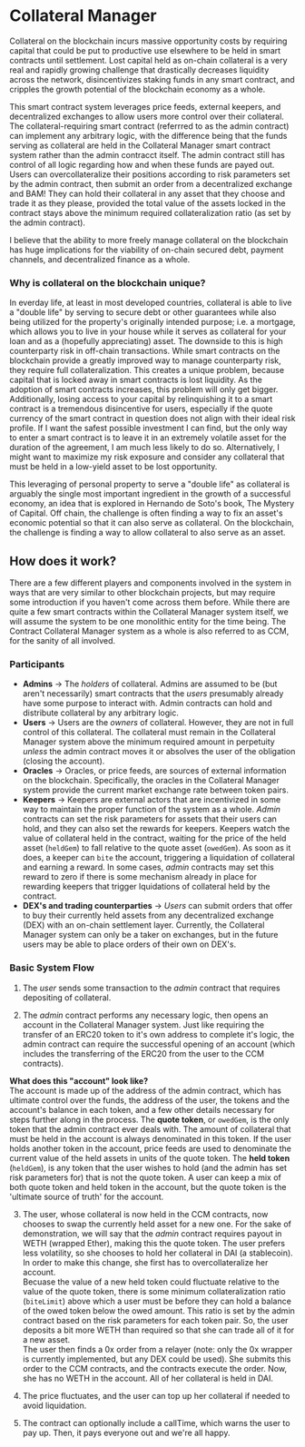 # Collateral Manager  
Collateral on the blockchain incurs massive opportunity costs by requiring capital that could be put to productive use elsewhere to be held in smart contracts until settlement. Lost capital held as on-chain collateral is a very real and rapidly growing challenge that drastically decreases liquidity across the network, disincentivizes staking funds in any smart contract, and cripples the growth potential of the blockchain economy as a whole.  
  
This smart contract system leverages price feeds, external keepers, and decentralized exchanges to allow users more control over their collateral. The collateral-requiring smart contract (referrred to as the admin contract) can implement any arbitrary logic, with the difference being that the funds serving as collateral are held in the Collateral Manager smart contract system rather than the admin contracct itself. The admin contract still has control of all logic regarding how and when these funds are payed out. Users can overcollateralize their positions according to risk parameters set by the admin contract, then submit an order from a decentralized exchange and BAM! They can hold their collateral in any asset that they choose and trade it as they please, provided the total value of the assets locked in the contract stays above the minimum required collateralization ratio (as set by the admin contract).  
  
I believe that the ability to more freely manage collateral on the blockchain has huge implications for the viability of on-chain secured debt, payment channels, and decentralized finance as a whole.

### Why is collateral on the blockchain unique?
In everday life, at least in most developed countries, collateral is able to live a "double life" by serving to secure debt or other guarantees while also being utilized for the property's originally intended purpose; i.e. a mortgage, which allows you to live in your house while it serves as collateral for your loan and as a (hopefully appreciating) asset. The downside to this is high counterparty risk in off-chain transactions. While smart contracts on the blockchain provide a greatly improved way to manage counterparty risk, they require full collateralization. This creates a unique problem, because capital that is locked away in smart contracts is lost liquidity. As the adoption of smart contracts increases, this problem will only get bigger. Additionally, losing access to your capital by relinquishing it to a smart contract is a tremendous disincentive for users, especially if the quote currency of the smart contract in question does not align with their ideal risk profile. If I want the safest possible investment I can find, but the only way to enter a smart contract is to leave it in an extremely volatile asset for the duration of the agreement, I am much less likely to do so. Alternatively, I might want to maximize my risk exposure and consider any collateral that must be held in a low-yield asset to be lost opportunity.  
  
This leveraging of personal property to serve a "double life" as collateral is arguably the single most important ingredient in the growth of a successful economy, an idea that is explored in Hernando de Soto's book, The Mystery of Capital. Off chain, the challenge is often finding a way to fix an asset's economic potential so that it can also serve as collateral. On the blockchain, the challenge is finding a way to allow collateral to also serve as an asset.  

## How does it work?
There are a few different players and components involved in the system in ways that are very similar to other blockchain projects, but may require some introduction if you haven't come across them before. While there are quite a few smart contracts within the Collateral Manager system itself, we will assume the system to be one monolithic entity for the time being. The Contract Collateral Manager system as a whole is also referred to as CCM, for the sanity of all involved.  
### Participants  

- **Admins** -> The *holders* of collateral. Admins are assumed to be (but aren't necessarily) smart contracts that the *users* presumably already have some purpose to interact with. Admin contracts can hold and distribute collateral by any arbitrary logic.  
- **Users**  -> Users are the *owners* of collateral. However, they are not in full control of this collateral. The collateral must remain in the Collateral Manager system above the minimum required amount in perpetuity *unless* the admin contract moves it or absolves the user of the obligation (closing the account).  
- **Oracles** -> Oracles, or price feeds, are sources of external information on the blockchain. Specifically, the oracles in the Collateral Manager system provide the current market exchange rate between token pairs.
- **Keepers** -> Keepers are external actors that are incentivized in some way to maintain the proper function of the system as a whole. *Admin* contracts can set the risk parameters for assets that their users can hold, and they can also set the rewards for keepers. Keepers watch the value of collateral held in the contract, waiting for the price of the held asset (`heldGem`) to fall relative to the quote asset (`owedGem`). As soon as it does, a keeper can `bite` the account, triggering a liquidation of collateral and earning a reward. In some cases, *admin* contracts may set this reward to zero if there is some mechanism already in place for rewarding keepers that trigger lquidations of collateral held by the contract.  
- **DEX's and trading counterparties** -> *Users* can submit orders that offer to buy their currently held assets from any decentralized exchange (DEX) with an on-chain settlement layer. Currently, the Collateral Manager system can only be a taker on exchanges, but in the future users may be able to place orders of their own on DEX's.  
  
### Basic System Flow  
1. The *user* sends some transaction to the *admin* contract that requires depositing of collateral.  
  
2. The *admin* contract performs any necessary logic, then opens an account in the Collateral Manager system. Just like requiring the transfer of an ERC20 token to it's own address to complete it's logic, the admin contract can require the successful opening of an account (which includes the transferring of the ERC20 from the user to the CCM contracts).  
  
**What does this "account" look like?**  
The account is made up of the address of the admin contract, which has ultimate control over the funds, the address of the user, the tokens and the account's balance in each token, and a few other details necessary for steps further along in the process. The **quote token**, or `owedGem`, is the only token that the admin contract ever deals with. The amount of collateral that must be held in the account is always denominated in this token. If the user holds another token in the account, price feeds are used to denominate the current value of the held assets in units of the quote token. The **held token** (`heldGem`), is any token that the user wishes to hold (and the admin has set risk parameters for) that is not the quote token. A user can keep a mix of both quote token and held token in the account, but the quote token is the 'ultimate source of truth' for the account.

3. The user, whose collateral is now held in the CCM contracts, now chooses to swap the currently held asset for a new one. For the sake of demonstration, we will say that the *admin* contract requires payout in WETH (wrapped Ether), making this the quote token. The user prefers less volatility, so she chooses to hold her collateral in DAI (a stablecoin). In order to make this change, she first has to overcollateralize her account.  
Becuase the value of a new held token could fluctuate relative to the value of the quote token, there is some minimum collateralization ratio (`biteLimit`) above which a user must be before they can hold a balance of the owed token below the owed amount. This ratio is set by the admin contract based on the risk parameters for each token pair. So, the user deposits a bit more WETH than required so that she can trade all of it for a new asset.  
The user then finds a 0x order from a relayer (note: only the 0x wrapper is currently implemented, but any DEX could be used). She submits this order to the CCM contracts, and the contracts execute the order. Now, she has no WETH in the account. All of her collateral is held in DAI.  

4. The price fluctuates, and the user can top up her collateral if needed to avoid liquidation.  
  
5. The contract can optionally include a callTime, which warns the user to pay up. Then, it pays everyone out and we're all happy.
